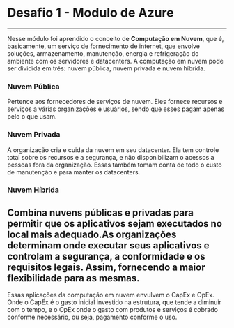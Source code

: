 # Desafio 1 - Modulo de Azure
----------------------------
Nesse módulo foi aprendido o conceito de **Computação em Nuvem**, que é, basicamente, um serviço de fornecimento de internet, que envolve soluções, armazenamento, manutenção, energia e refrigeração do ambiente com os servidores e datacenters.
A computação em nuvem pode ser dividida em três: nuvem pública, nuvem privada e nuvem híbrida.
  ### Nuvem Pública
  Pertence aos fornecedores de serviços de nuvem. Eles fornece recursos e serviços a várias organizações e usuários, sendo que esses pagam apenas pelo o que usam.
  ### Nuvem Privada
  A organização cria e cuida da nuvem em seu datacenter. Ela tem controle total sobre os recursos e a segurança, e não disponibilizam o acessos a pessoas fora da organização. Essas também tomam conta de todo o custo de manutenção e para manter os datacenters.
  ### Nuvem Híbrida
  Combina nuvens públicas e privadas para permitir que os aplicativos sejam executados no local mais adequado.As organizações determinam onde executar seus aplicativos e controlam a segurança, a conformidade e os requisitos legais. Assim, fornecendo a maior flexibilidade para as mesmas.
  -----------------------
Essas aplicações da computação em nuvem envulvem o CapEx e OpEx. Onde o CapEx é o gasto inicial investido na estrutura, que tende a diminuir com o tempo, e o OpEx onde o gasto com produtos e serviços é cobrado conforme necessário, ou seja, pagamento conforme o uso.
